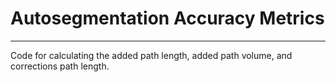 # Autosegmentation Accuracy Metrics
__________________________________
Code for calculating the added path length, added path volume, and corrections path length.
